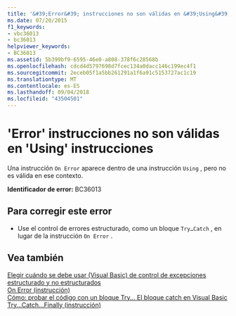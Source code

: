 ```yaml
---
title: '&#39;Error&#39; instrucciones no son válidas en &#39;Using&#39; instrucciones'
ms.date: 07/20/2015
f1_keywords:
- vbc36013
- bc36013
helpviewer_keywords:
- BC36013
ms.assetid: 5b399bf9-6595-46e0-a808-378f6c28568b
ms.openlocfilehash: cdcd4d5797698d7fcec134a0dacc146c199ec4f1
ms.sourcegitcommit: 2eceb05f1a5bb261291a1f6a91c5153727ac1c19
ms.translationtype: MT
ms.contentlocale: es-ES
ms.lasthandoff: 09/04/2018
ms.locfileid: "43504501"
---
```

# <a name="39on-error39-statements-are-not-valid-within-39using39-statements"></a>&#39;Error&#39; instrucciones no son válidas en &#39;Using&#39; instrucciones
Una instrucción `On Error` aparece dentro de una instrucción `Using` , pero no es válida en ese contexto.  
  
 **Identificador de error:** BC36013  
  
## <a name="to-correct-this-error"></a>Para corregir este error  
  
-   Use el control de errores estructurado, como un bloque `Try…Catch` , en lugar de la instrucción `On Error` .  
  
## <a name="see-also"></a>Vea también  
   
 [Elegir cuándo se debe usar (Visual Basic) de control de excepciones estructurado y no estructurados](https://msdn.microsoft.com/library/e897d7ca-07e8-45dd-8a6d-a5b2a2fc9b9a)  
 [On Error (instrucción)](../../visual-basic/language-reference/statements/on-error-statement.md)  
 [Cómo: probar el código con un bloque Try... El bloque catch en Visual Basic](https://msdn.microsoft.com/library/8368e205-ed73-4185-a247-af84fb4fafa9)  
 [Try...Catch...Finally (instrucción)](../../visual-basic/language-reference/statements/try-catch-finally-statement.md)
